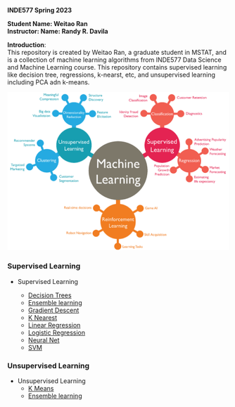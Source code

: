 **INDE577 Spring 2023** 

**Student Name: Weitao Ran**    
**Instructor: Name: Randy R. Davila** 

**Introduction**:   
This repository is created by Weitao Ran, a graduate student in MSTAT,  and is a collection of machine learning algorithms from INDE577 Data Science and Machine Learning course. This repository contains supervised learning like decision tree, regressions, k-nearst, etc, and unsupervised learning including PCA adn k-means.    

  ![Alt text](machine-learning.png)
      
### Supervised Learning 
 
+ Supervised Learning

  + [Decision Trees](https://github.com/iris-Ranwt/INDE577/tree/main/supervised-learning/Decision-Tress)
  + [Ensemble learning](https://github.com/iris-Ranwt/INDE577/tree/main/supervised-learning/Ensemble-learning)
  + [Gradient Descent](https://github.com/iris-Ranwt/INDE577/tree/main/supervised-learning/Gradient_Descent)
  + [K Nearest](https://github.com/iris-Ranwt/INDE577/tree/main/supervised-learning/K-Nearest)
  + [Linear Regression](https://github.com/iris-Ranwt/INDE577/tree/main/supervised-learning/Linear-Regression)
  + [Logistic Regression](https://github.com/iris-Ranwt/INDE577/tree/main/supervised-learning/Logistic_Regression)
  + [Neural Net](https://github.com/iris-Ranwt/INDE577/tree/main/supervised-learning/Neural-Net)
  + [SVM](https://github.com/iris-Ranwt/INDE577/tree/main/supervised-learning/SVM)
  

  
### Unsupervised Learning 
+ Unsupervised Learning
  + [K Means](https://github.com/iris-Ranwt/INDE577/tree/main/supervised-learning/k-means)
  + [Ensemble learning](https://github.com/iris-Ranwt/INDE577/tree/main/supervised-learning/PCA)  
  
  
  
  
  
  